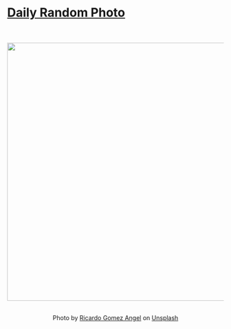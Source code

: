 # [Daily Random Photo](https://www.dailyrandomphoto.com/)

<div align="center">
  <br>
  <br>
  <a href="https://www.dailyrandomphoto.com/p/2021/2021-02-24/"><img src="https://images.unsplash.com/photo-1613824320065-3d07b66b8d32?crop=entropy&cs=tinysrgb&fit=max&fm=jpg&ixid=MXw3NzUwOHwwfDF8cmFuZG9tfHx8fHx8fHw&ixlib=rb-1.2.1&q=80&w=1080" width="600px"></a>
  <br>
  <br>
  <p class="has-text-grey">Photo by <a href="https://unsplash.com/@ripato?utm_source=Daily%20Random%20Photo&amp;utm_medium=referral" target="_blank" rel="noopener noreferrer">Ricardo Gomez Angel</a> on <a href="https://unsplash.com/photos/YBuL9PclJ5w?utm_source=Daily%20Random%20Photo&amp;utm_medium=referral" target="_blank" rel="noopener noreferrer">Unsplash</a></p>
</div>
